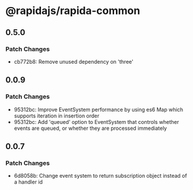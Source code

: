 # @rapidajs/rapida-common

## 0.5.0

### Patch Changes

- cb772b8: Remove unused dependency on 'three'

## 0.0.9

### Patch Changes

- 95312bc: Improve EventSystem performance by using es6 Map which supports iteration in insertion order
- 95312bc: Add 'queued' option to EventSystem that controls whether events are queued, or whether they are processed immediately

## 0.0.7

### Patch Changes

- 6d8058b: Change event system to return subscription object instead of a handler id
